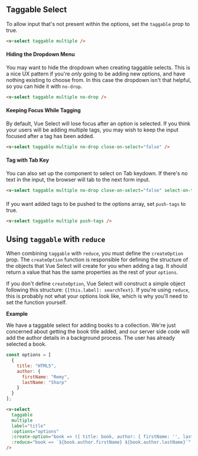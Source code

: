 ## Taggable Select

To allow input that's not present within the options, set the `taggable` prop to true.

```html
<v-select taggable multiple />
```

<v-select taggable multiple />

#### Hiding the Dropdown Menu

You may want to hide the dropdown when creating taggable selects. This is a nice UX pattern if 
you're *only* going to be adding new options, and have nothing existing to choose from. In this case
the dropdown isn't that helpful, so you can hide it with `no-drop`. 

```html
<v-select taggable multiple no-drop />
```

<v-select taggable multiple no-drop />

#### Keeping Focus While Tagging

By default, Vue Select will lose focus after an option is selected. If you think your users will be
adding multiple tags, you may wish to keep the input focused after a tag has been added.

```html
<v-select taggable multiple no-drop close-on-select="false" />
```

<v-select taggable multiple no-drop close-on-select="false" />

#### Tag with Tab Key

You can also set up the component to select on Tab keydown. If there's no text in the input, the 
browser will tab to the next form input.

```html
<v-select taggable multiple no-drop close-on-select="false" select-on-tab />
```

<v-select taggable multiple no-drop close-on-select="false" select-on-tab />

####  

If you want added tags to be pushed to the options array, set `push-tags` to true.

```html
<v-select taggable multiple push-tags />
```

<v-select taggable multiple push-tags />

## Using `taggable` with `reduce`

When combining `taggable` with `reduce`, you must define the `createOption` prop. The
`createOption` function is responsible for defining the structure of the objects that Vue Select
will create for you when adding a tag. It should return a value that has the same properties as the 
rest of your `options`.

If you don't define `createOption`, Vue Select will construct a simple object following this structure: 
`{[this.label]: searchText}`. If you're using `reduce`, this is probably not what your options look
like, which is why you'll need to set the function yourself.

**Example**

We have a taggable select for adding books to a collection. We're just concerned about getting the
book title added, and our server side code will add the author details in a background process. The
user has already selected a book.  

```js
const options = [
  {
    title: "HTML5",
    author: {
      firstName: "Remy",
      lastName: "Sharp"
    }
  }
];
```

```html
<v-select
  taggable
  multiple
  label="title"
  :options="options"
  :create-option="book => ({ title: book, author: { firstName: '', lastName: '' } })"
  :reduce="book => `${book.author.firstName} ${book.author.lastName}`"
/>
```
